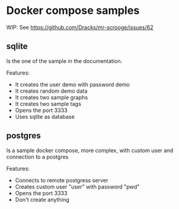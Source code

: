 # Docker compose samples
WIP: See https://github.com/Dracks/mr-scrooge/issues/62

## sqlite
Is the one of the sample in the documentation.

Features:
  * It creates the user demo with password demo
  * It creates random demo data
  * It creates two sample graphs
  * It creates two sample tags
  * Opens the port 3333
  * Uses sqlite as database


## postgres
Is a sample docker compose, more complex, with custom user and connection to a postgres

Features:
  * Connects to remote postgress server
  * Creates custom user "user" with password "pwd"
  * Opens the port 3333
  * Don't create anything